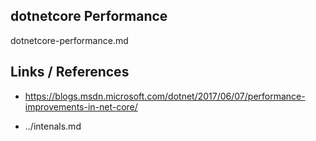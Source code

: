 ## dotnetcore Performance

dotnetcore-performance.md

## Links / References

*   https://blogs.msdn.microsoft.com/dotnet/2017/06/07/performance-improvements-in-net-core/

*   ../intenals.md


